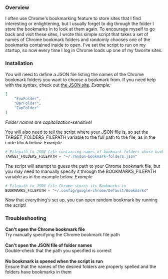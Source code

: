 ### Overview
I often use Chrome's bookmarking feature to store sites that I find interesting or enlightening, but I usually forget to dig through the folder I store the bookmarks in to look at them again.
To encourage myself to go back and visit these sites, I wrote this simple script that takes a set of names of Chrome bookmark folders and randomly chooses one of the bookmarks contained inside to open.
I've set the script to run on my startup, so now every time I log in Chrome loads up one of my favorite sites.

### Installation
You will need to define a JSON file listing the names of the Chrome bookmark folders you want to choose a bookmark from.
If you need help with the syntax, check out [the JSON site]("http://www.json.org/").
<i>Example:</i>
```json
[
    "FooFolder",
    "BarFolder",
    "ZapFolder"
]
```
<i>Folder names are capitalization-sensitive!</i>  

You will also need to tell the script where your JSON file is, so set the TARGET_FOLDERS_FILEPATH variable to the full path to the file, as in the code block below.
<i>Example</i>
```python
# Filepath to JSON file containing names of bookmark folders whose bookmarks will be used in random selection
TARGET_FOLDERS_FILEPATH = "~/.random-bookmark-folders.json"
```

The script will attempt to guess the path to your Chrome bookmark file, but you may need to manually specify it through the BOOKMARKS_FILEPATH variable as in the example below.
<i>Example</i>
```python
# Filepath to JSON file Chrome stores its Bookmarks in
BOOKMARKS_FILEPATH = "~/.config/google-chrome/Default/Bookmarks"
```
Now that everything's set up, you can open random bookmark by running the script!

### Troubleshooting
<b>Can't open the Chrome bookmark file</b>  
Try manually specifying the Chrome bookmark file path  
<br/>
<b>Can't open the JSON file of folder names</b>  
Double-check that the path you specified is correct   
<br/>
<b>No bookmark is opened when the script is run</b>  
Ensure that the names of the desired folders are properly spelled and the folders have bookmarks in them
